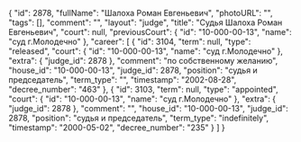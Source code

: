 {
    "id": 2878,
    "fullName": "Шалоха Роман Евгеньевич",
    "photoURL": "",
    "tags": [],
    "comment": "",
    "layout": "judge",
    "title": "Судья Шалоха Роман Евгеньевич",
    "court": null,
    "previousCourt": {
        "id": "10-000-00-13",
        "name": "суд г.Молодечно"
    },
    "career": [
        {
            "id": 3104,
            "term": null,
            "type": "released",
            "court": {
                "id": "10-000-00-13",
                "name": "суд г.Молодечно"
            },
            "extra": {
                "judge_id": 2878
            },
            "comment": "по собственному желанию",
            "house_id": "10-000-00-13",
            "judge_id": 2878,
            "position": "судья и председатель",
            "term_type": "",
            "timestamp": "2002-08-28",
            "decree_number": "463"
        },
        {
            "id": 3103,
            "term": null,
            "type": "appointed",
            "court": {
                "id": "10-000-00-13",
                "name": "суд г.Молодечно"
            },
            "extra": {
                "judge_id": 2878
            },
            "comment": "",
            "house_id": "10-000-00-13",
            "judge_id": 2878,
            "position": "судья и председатель",
            "term_type": "indefinitely",
            "timestamp": "2000-05-02",
            "decree_number": "235"
        }
    ]
}
